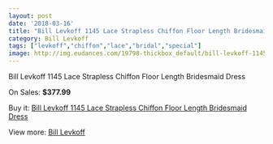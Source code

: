 ```yaml
---
layout: post
date: '2018-03-16'
title: "Bill Levkoff 1145 Lace Strapless Chiffon Floor Length Bridesmaid Dress"
category: Bill Levkoff
tags: ["levkoff","chiffon","lace","bridal","special"]
image: http://img.eudances.com/19798-thickbox_default/bill-levkoff-1145-lace-strapless-chiffon-floor-length-bridesmaid-dress.jpg
---
```

Bill Levkoff 1145 Lace Strapless Chiffon Floor Length Bridesmaid Dress

On Sales: **$377.99**
<a href="https://www.eudances.com/en/bill-levkoff/5894-bill-levkoff-1145-lace-strapless-chiffon-floor-length-bridesmaid-dress.html"><amp-img layout="responsive" width="600" height="600" src="//img.eudances.com/19798-thickbox_default/bill-levkoff-1145-lace-strapless-chiffon-floor-length-bridesmaid-dress.jpg" alt="Bill Levkoff 1145 Lace Strapless Chiffon Floor Length Bridesmaid Dress 0" /></a>
<a href="https://www.eudances.com/en/bill-levkoff/5894-bill-levkoff-1145-lace-strapless-chiffon-floor-length-bridesmaid-dress.html"><amp-img layout="responsive" width="600" height="600" src="//img.eudances.com/19799-thickbox_default/bill-levkoff-1145-lace-strapless-chiffon-floor-length-bridesmaid-dress.jpg" alt="Bill Levkoff 1145 Lace Strapless Chiffon Floor Length Bridesmaid Dress 1" /></a>

Buy it: [Bill Levkoff 1145 Lace Strapless Chiffon Floor Length Bridesmaid Dress](https://www.eudances.com/en/bill-levkoff/5894-bill-levkoff-1145-lace-strapless-chiffon-floor-length-bridesmaid-dress.html "Bill Levkoff 1145 Lace Strapless Chiffon Floor Length Bridesmaid Dress")

View more: [Bill Levkoff](https://www.eudances.com/en/57-bill-levkoff "Bill Levkoff")